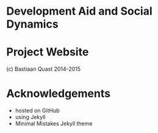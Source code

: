 # Development Aid and Social Dynamics
# Project Website

(c) Bastiaan Quast 2014-2015

# Acknowledgements

 * hosted on GitHub
 * using Jekyll
 * Minimal Mistakes Jekyll theme
 